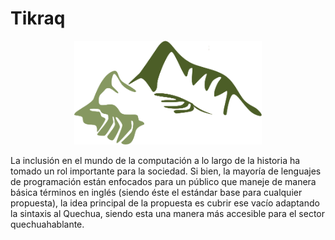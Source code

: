 # Tikraq
<p style="text-align: center;">
    <img src="./images/tikraq.png" alt="drawing" style="width:300px;"/>
</p>

La inclusión en el mundo de la computación a lo largo de la historia ha tomado un rol importante para
la sociedad. Si bien, la mayoría de lenguajes de programación están enfocados para un público que
maneje de manera básica términos en inglés (siendo éste el estándar base para cualquier propuesta),
la idea principal de la propuesta es cubrir ese vacío adaptando la sintaxis al Quechua, siendo esta una
manera más accesible para el sector quechuahablante.